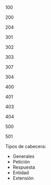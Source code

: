 
100

200

204

301

302

303

307 

304

400

401

403

404

500

501

Tipos de cabecera:

* Generales
* Petición
* Respuesta
* Entidad
* Extensión




